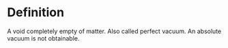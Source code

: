 # Definition

A void completely empty of matter. Also called perfect vacuum. An
absolute vacuum is not obtainable.
